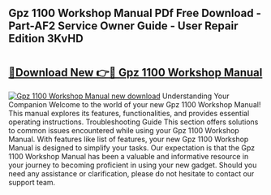 ## Gpz 1100 Workshop Manual PDf Free Download - Part-AF2 Service Owner Guide - User Repair Edition 3KvHD

# <h2><a href="http://bc85449.oget.top/?id=Gpz+1100+Workshop+Manual">🔗Download New 👉🔴 Gpz 1100 Workshop Manual</a></h2>

[![Gpz 1100 Workshop Manual new download](https://i.imgur.com/5g1atiW.png)](http://bc85449.oget.top/?id=Gpz+1100+Workshop+Manual)
Understanding Your Companion Welcome to the world of your new Gpz 1100 Workshop Manual! This manual explores its features, functionalities, and provides essential operating instructions. Troubleshooting Guide This section offers solutions to common issues encountered while using your Gpz 1100 Workshop Manual. With features like list of features, your new Gpz 1100 Workshop Manual is designed to simplify your tasks. Our expectation is that the Gpz 1100 Workshop Manual has been a valuable and informative resource in your journey to becoming proficient in using your new gadget. Should you need any assistance or clarification, please do not hesitate to contact our support team.
